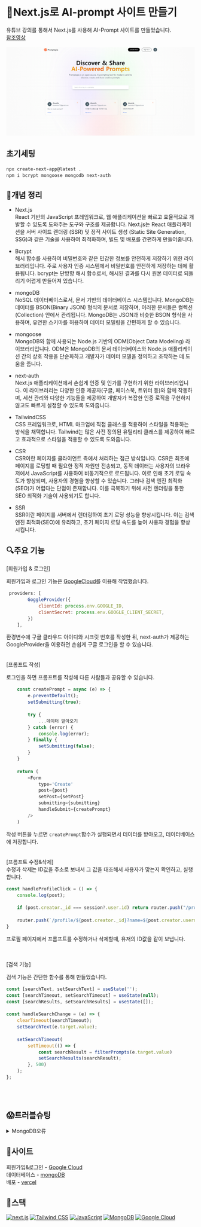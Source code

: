 # 🧐Next.js로 AI-prompt 사이트 만들기
유튜브 강의를 통해서 Next.js를 사용해 AI-Prompt 사이트를 만들었습니다.   
[참조영상](https://www.youtube.com/watch?v=wm5gMKuwSYk)   
<br/>
<img src="public/assets/promptopiaCover.png" />


## 초기세팅
`npx create-next-app@latest .`   
`npm i bcrypt mongoose mongodb next-auth`   

## 🧾개념 정리
- Next.js   
React 기반의 JavaScript 프레임워크로, 웹 애플리케이션을 빠르고 효율적으로 개발할 수 있도록 도와주는 도구와 구조를 제공합니다. Next.js는 React 애플리케이션을 서버 사이드 렌더링 (SSR) 및 정적 사이트 생성 (Static Site Generation, SSG)과 같은 기술을 사용하여 최적화하며, 빌드 및 배포를 간편하게 만들어줍니다.   

- Bcrypt   
해시 함수를 사용하여 비밀번호와 같은 민감한 정보를 안전하게 저장하기 위한 라이브러리입니다. 주로 사용자 인증 시스템에서 비밀번호를 안전하게 저장하는 데에 활용됩니다. bcrypt는 단방향 해시 함수로서, 해시된 결과를 다시 원본 데이터로 되돌리기 어렵게 만들어져 있습니다.   

- mongoDB   
NoSQL 데이터베이스로서, 문서 기반의 데이터베이스 시스템입니다. MongoDB는 데이터를 BSON(Binary JSON) 형식의 문서로 저장하며, 이러한 문서들은 컬렉션(Collection) 안에서 관리됩니다. MongoDB는 JSON과 비슷한 BSON 형식을 사용하며, 유연한 스키마를 허용하여 데이터 모델링을 간편하게 할 수 있습니다.   

- mongoose   
MongoDB와 함께 사용되는 Node.js 기반의 ODM(Object Data Modeling) 라이브러리입니다. ODM은 MongoDB의 문서 데이터베이스와 Node.js 애플리케이션 간의 상호 작용을 단순화하고 개발자가 데이터 모델을 정의하고 조작하는 데 도움을 줍니다.   

- next-auth   
Next.js 애플리케이션에서 손쉽게 인증 및 인가를 구현하기 위한 라이브러리입니다. 이 라이브러리는 다양한 인증 제공자(구글, 페이스북, 트위터 등)와 함께 작동하며, 세션 관리와 다양한 기능들을 제공하여 개발자가 복잡한 인증 로직을 구현하지 않고도 빠르게 설정할 수 있도록 도와줍니다.   

- TailwindCSS   
CSS 프레임워크로, HTML 마크업에 직접 클래스를 적용하여 스타일을 적용하는 방식을 채택합니다. Tailwind는 많은 사전 정의된 유틸리티 클래스를 제공하여 빠르고 효과적으로 스타일을 적용할 수 있도록 도와줍니다.   

- CSR   
CSR이란 페이지를 클라이언트 측에서 처리하는 접근 방식입니다. CSR은 최초에 페이지를 로딩할 때 필요한 정적 자원만 전송되고, 동적 데이터는 사용자의 브라우저에서 JavaScript를 사용하여 비동기적으로 로드됩니다. 이로 인해 초기 로딩 속도가 향상되며, 사용자의 경혐을 향상할 수 있습니다. 그러나 검색 엔진 최적화(SEO)가 어렵다는 단점이 존재합니다. 이를 극복하기 위해 사전 렌더링을 통한 SEO 최적화 기술이 사용되기도 합니다.   

- SSR   
SSR이란 페이지를 서버에서 렌더링하여 초기 로딩 성능을 향상시킵니다. 이는 검색 엔진 최적화(SEO)에 유리하고, 초기 페이지 로딩 속도를 높여 사용자 경험을 향상시킵니다.


## 🔍주요 기능   
[회원가입 & 로그인]   

회원가입과 로그인 기능은 [GoogleCloud](https://cloud.google.com)를 이용해 작업했습니다.   

```js
 providers: [
        GoggleProvider({
            clientId: process.env.GOOGLE_ID,
            clientSecret: process.env.GOOGLE_CLIENT_SECRET,
        })
    ],
```

환경변수에 구글 클라우드 아이디와 시크릿 번호를 작성한 뒤, next-auth가 제공하는 GoogleProvider을 이용하면 손쉽게 구글 로그인을 할 수 있습니다.   
<br/>
<br/>
[프롬프트 작성]   

로그인을 하면 프롬프트를 작성해 다른 사람들과 공유할 수 있습니다.   

```js
    const createPrompt = async (e) => {
        e.preventDefault();
        setSubmitting(true);

        try {
            ...데이터 받아오기
        } catch (error) {
            console.log(error);
        } finally {
            setSubmitting(false);
        }
    }

    return (
        <Form
            type='Create'
            post={post}
            setPost={setPost}
            submitting={submitting}
            handleSubmit={createPrompt}
        />
    )
```

작성 버튼을 누르면 `createPrompt`함수가 실행되면서 데이터를 받아오고, 데이터베이스에 저장합니다.   
<br/>
<br/>
[프롬프트 수정&삭제]   
수정과 삭제는 ID값을 주소로 보내서 그 값을 대조해서 사용자가 맞는지 확인하고, 실행합니다.   

```js
const handleProfileClick = () => {
    console.log(post);

    if (post.creator._id === session?.user.id) return router.push("/profile");

    router.push(`/profile/${post.creator._id}?name=${post.creator.username}`);
}
```
프로필 페이지에서 프롬프트를 수정하거나 삭제할때, 유저의 ID값을 같이 보냅니다.

<br/>
<br/>
[검색 기능]   

검색 기능은 간단한 함수를 통해 만들었습니다.   

```js
const [searchText, setSearchText] = useState('');
const [searchTimeout, setSearchTimeout] = useState(null);
const [searchResults, setSearchResults] = useState([]);

const handleSearchChange = (e) => {
    clearTimeout(searchTimeout);
    setSearchText(e.target.value);

    setSearchTimeout(
        setTimeout(() => {
            const searchResult = filterPrompts(e.target.value)
            setSearchResults(searchResult);
        }, 500)
    );
};
```

<br/>
<br/>

## 😱트러블슈팅   
<details>
    <summary>
    MongoDB오류
    </summary>

    - 문제 원인   
    
    "dependencies": {
    "bcrypt": "^5.1.1",
    "mongodb": "^6.3.0",
    "mongoose": "^8.1.0",
    "next": "14.0.4",
    "next-auth": "^4.24.5",
    "react": "^18",
    "react-dom": "^18"
    },   

    버전이 높아서 문법오류
    
    - 문제 해결

    "dependencies": {
    "bcrypt": "^5.1.1",
    "mongodb": "^6.3.0",
    "mongoose": "^7.1.0",
    "next": "14.0.4",
    "next-auth": "^4.24.5",
    "react": "^18",
    "react-dom": "^18"
    },   

    버전을 낮춰 다시 설치하면 해결
</details>

## 📎사이트
회원가입&로그인 - [Google Cloud](https://cloud.google.com)   
데이터베이스 - [mongoDB](https://www.mongodb.com)   
배포 - [vercel](https://vercel.com)   

## 📕스택
<div>
  <a href="#"><img alt="next.js" src="https://img.shields.io/badge/next.js-000000?style=flat&logo=next.js&logoColor=white"></a>
  <a href="#"><img alt="Tailwind CSS" src="https://img.shields.io/badge/Tailwind CSS-06B6D4?logo=Tailwind CSS&logoColor=white"></a>
  <a href="#"><img alt="JavaScript" src="https://img.shields.io/badge/JavaScript-F7DF1E?logo=JavaScript&logoColor=white"></a>
  <a href="#"><img alt="MongoDB" src="https://img.shields.io/badge/MongoDB-47A248?logo=MongoDB&logoColor=white"></a>
  <a href="#"><img alt="Google Cloud" src="https://img.shields.io/badge/  Google Cloud-4285F4?logo=Google Cloud&logoColor=white"></a>
</div>


